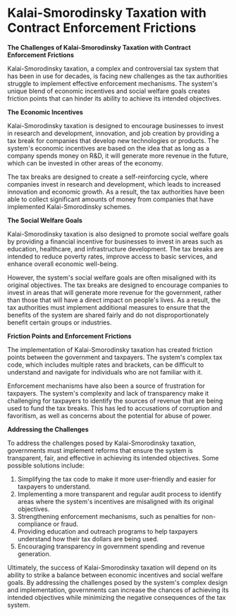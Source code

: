 # Kalai-Smorodinsky Taxation with Contract Enforcement Frictions

**The Challenges of Kalai-Smorodinsky Taxation with Contract Enforcement Frictions**

Kalai-Smorodinsky taxation, a complex and controversial tax system that has been in use for decades, is facing new challenges as the tax authorities struggle to implement effective enforcement mechanisms. The system's unique blend of economic incentives and social welfare goals creates friction points that can hinder its ability to achieve its intended objectives.

**The Economic Incentives**

Kalai-Smorodinsky taxation is designed to encourage businesses to invest in research and development, innovation, and job creation by providing a tax break for companies that develop new technologies or products. The system's economic incentives are based on the idea that as long as a company spends money on R&D, it will generate more revenue in the future, which can be invested in other areas of the economy.

The tax breaks are designed to create a self-reinforcing cycle, where companies invest in research and development, which leads to increased innovation and economic growth. As a result, the tax authorities have been able to collect significant amounts of money from companies that have implemented Kalai-Smorodinsky schemes.

**The Social Welfare Goals**

Kalai-Smorodinsky taxation is also designed to promote social welfare goals by providing a financial incentive for businesses to invest in areas such as education, healthcare, and infrastructure development. The tax breaks are intended to reduce poverty rates, improve access to basic services, and enhance overall economic well-being.

However, the system's social welfare goals are often misaligned with its original objectives. The tax breaks are designed to encourage companies to invest in areas that will generate more revenue for the government, rather than those that will have a direct impact on people's lives. As a result, the tax authorities must implement additional measures to ensure that the benefits of the system are shared fairly and do not disproportionately benefit certain groups or industries.

**Friction Points and Enforcement Frictions**

The implementation of Kalai-Smorodinsky taxation has created friction points between the government and taxpayers. The system's complex tax code, which includes multiple rates and brackets, can be difficult to understand and navigate for individuals who are not familiar with it.

Enforcement mechanisms have also been a source of frustration for taxpayers. The system's complexity and lack of transparency make it challenging for taxpayers to identify the sources of revenue that are being used to fund the tax breaks. This has led to accusations of corruption and favoritism, as well as concerns about the potential for abuse of power.

**Addressing the Challenges**

To address the challenges posed by Kalai-Smorodinsky taxation, governments must implement reforms that ensure the system is transparent, fair, and effective in achieving its intended objectives. Some possible solutions include:

1. Simplifying the tax code to make it more user-friendly and easier for taxpayers to understand.
2. Implementing a more transparent and regular audit process to identify areas where the system's incentives are misaligned with its original objectives.
3. Strengthening enforcement mechanisms, such as penalties for non-compliance or fraud.
4. Providing education and outreach programs to help taxpayers understand how their tax dollars are being used.
5. Encouraging transparency in government spending and revenue generation.

Ultimately, the success of Kalai-Smorodinsky taxation will depend on its ability to strike a balance between economic incentives and social welfare goals. By addressing the challenges posed by the system's complex design and implementation, governments can increase the chances of achieving its intended objectives while minimizing the negative consequences of the tax system.

